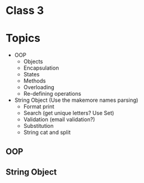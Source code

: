 # Class 3

# Topics
- OOP
  - Objects
  - Encapsulation
  - States
  - Methods
  - Overloading
  - Re-defining operations
- String Object (Use the makemore names parsing)
  - Format print
  - Search (get unique letters? Use Set)
  - Validation (email validation?)
  - Substitution
  - String cat and split

## OOP

## String Object